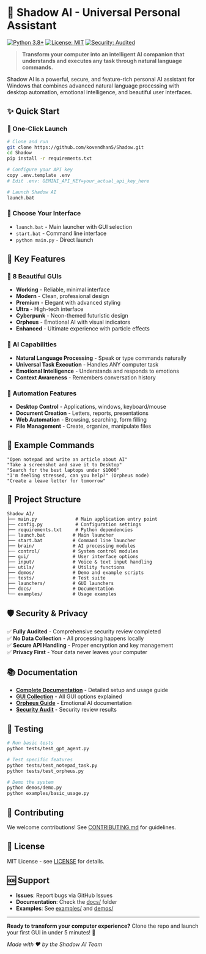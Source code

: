 # 🧠 Shadow AI - Universal Personal Assistant

[![Python 3.8+](https://img.shields.io/badge/python-3.8+-blue.svg)](https://www.python.org/downloads/)
[![License: MIT](https://img.shields.io/badge/License-MIT-yellow.svg)](https://opensource.org/licenses/MIT)
[![Security: Audited](https://img.shields.io/badge/Security-Audited-green.svg)](docs/SECURITY_AUDIT_FINAL.md)

> **Transform your computer into an intelligent AI companion that understands and executes any task through natural language commands.**

Shadow AI is a powerful, secure, and feature-rich personal AI assistant for Windows that combines advanced natural language processing with desktop automation, emotional intelligence, and beautiful user interfaces.

## ✨ Quick Start

### 🚀 One-Click Launch

```bash
# Clone and run
git clone https://github.com/kovendhan5/Shadow.git
cd Shadow
pip install -r requirements.txt

# Configure your API key
copy .env.template .env
# Edit .env: GEMINI_API_KEY=your_actual_api_key_here

# Launch Shadow AI
launch.bat
```

### 🎨 Choose Your Interface

- `launch.bat` - Main launcher with GUI selection
- `start.bat` - Command line interface
- `python main.py` - Direct launch

## 🌟 Key Features

### 🎨 **8 Beautiful GUIs**

- **Working** - Reliable, minimal interface
- **Modern** - Clean, professional design
- **Premium** - Elegant with advanced styling
- **Ultra** - High-tech interface
- **Cyberpunk** - Neon-themed futuristic design
- **Orpheus** - Emotional AI with visual indicators
- **Enhanced** - Ultimate experience with particle effects

### 🧠 **AI Capabilities**

- **Natural Language Processing** - Speak or type commands naturally
- **Universal Task Execution** - Handles ANY computer task
- **Emotional Intelligence** - Understands and responds to emotions
- **Context Awareness** - Remembers conversation history

### 🚀 **Automation Features**

- **Desktop Control** - Applications, windows, keyboard/mouse
- **Document Creation** - Letters, reports, presentations
- **Web Automation** - Browsing, searching, form filling
- **File Management** - Create, organize, manipulate files

## 💬 Example Commands

```
"Open notepad and write an article about AI"
"Take a screenshot and save it to Desktop"
"Search for the best laptops under $1000"
"I'm feeling stressed, can you help?" (Orpheus mode)
"Create a leave letter for tomorrow"
```

## 📁 Project Structure

```
Shadow AI/
├── main.py              # Main application entry point
├── config.py            # Configuration settings
├── requirements.txt     # Python dependencies
├── launch.bat          # Main launcher
├── start.bat           # Command line launcher
├── brain/              # AI processing modules
├── control/            # System control modules
├── gui/                # User interface options
├── input/              # Voice & text input handling
├── utils/              # Utility functions
├── demos/              # Demo and example scripts
├── tests/              # Test suite
├── launchers/          # GUI launchers
├── docs/               # Documentation
└── examples/           # Usage examples
```

## 🛡️ Security & Privacy

✅ **Fully Audited** - Comprehensive security review completed  
✅ **No Data Collection** - All processing happens locally  
✅ **Secure API Handling** - Proper encryption and key management  
✅ **Privacy First** - Your data never leaves your computer

## 📚 Documentation

- **[Complete Documentation](docs/DOCS.md)** - Detailed setup and usage guide
- **[GUI Collection](docs/GUI_COLLECTION_README.md)** - All GUI options explained
- **[Orpheus Guide](docs/ORPHEUS_COMPLETE_GUIDE.md)** - Emotional AI documentation
- **[Security Audit](docs/SECURITY_AUDIT_FINAL.md)** - Security review results

## 🧪 Testing

```bash
# Run basic tests
python tests/test_gpt_agent.py

# Test specific features
python tests/test_notepad_task.py
python tests/test_orpheus.py

# Demo the system
python demos/demo.py
python examples/basic_usage.py
```

## 🤝 Contributing

We welcome contributions! See [CONTRIBUTING.md](docs/CONTRIBUTING.md) for guidelines.

## 📄 License

MIT License - see [LICENSE](LICENSE) for details.

## 🆘 Support

- **Issues**: Report bugs via GitHub Issues
- **Documentation**: Check the [docs/](docs/) folder
- **Examples**: See [examples/](examples/) and [demos/](demos/)

---

**Ready to transform your computer experience?** Clone the repo and launch your first GUI in under 5 minutes! 🚀

_Made with ❤️ by the Shadow AI Team_
